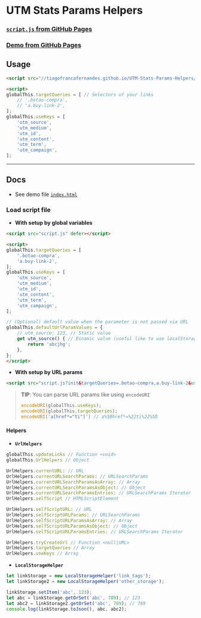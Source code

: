 # UTM Stats Params Helpers

### [`script.js` from GitHub Pages](https://tiagofrancafernandes.github.io/UTM-Stats-Params-Helpers/script.js)
### [Demo from GitHub Pages](https://tiagofrancafernandes.github.io/UTM-Stats-Params-Helpers)

## Usage

```html
<script src="//tiagofrancafernandes.github.io/UTM-Stats-Params-Helpers/script.js" defer></script>

<script>
globalThis.targetQueries = [ // Selectors of your links
    // '.botao-compra',
    // 'a.buy-link-2',
];
globalThis.useKeys = [
    'utm_source',
    'utm_medium',
    'utm_id',
    'utm_content',
    'utm_term',
    'utm_campaign',
];
```

----

## Docs

* See demo file [`index.html`](./index.html)


### Load script file

* **With setup by global variables**

```html
<script src="script.js" defer></script>

<script>
globalThis.targetQueries = [
    '.botao-compra',
    'a.buy-link-2',
];
globalThis.useKeys = [
    'utm_source',
    'utm_medium',
    'utm_id',
    'utm_content',
    'utm_term',
    'utm_campaign',
];

// (Optional) default value when the parameter is not passed via URL
globalThis.defaultUrlParamValues = {
    // utm_source: 123, // Static value
    get utm_source() { // Dinamic value (useful like to use localStorage values)
        return 'abcjhg';
    },
};
</script>
```

* **With setup by URL params**

```html
<script src="script.js?init&targetQueries=.botao-compra,a.buy-link-2&useKeys=utm_source,utm_medium,utm_id,utm_content,utm_term,utm_campaign" defer></script>
```

> **TIP**: You can parse URL params like using `encodeURI`
>
> ```js
> encodeURI(globalThis.useKeys);
> encodeURI(globalThis.targetQueries);
> encodeURI('a[href*="ti"]') // a%5Bhref*=%22ti%22%5D
> ```


#### Helpers

* **`UrlHelpers`**
```js
globalThis.updateLinks // Function <void>
globalThis.UrlHelpers // Object

UrlHelpers.currentURL: // URL
UrlHelpers.currentURLSearchParams: // URLSearchParams
UrlHelpers.currentURLSearchParamsAsArray: // Array
UrlHelpers.currentURLSearchParamsAsObject: // Object
UrlHelpers.currentURLSearchParamsEntries: // URLSearchParams Iterator
UrlHelpers.selfScript // HTMLScriptElement

UrlHelpers.selfScriptURL: // URL
UrlHelpers.selfScriptURLParams: // URLSearchParams
UrlHelpers.selfScriptURLParamsAsArray: // Array
UrlHelpers.selfScriptURLParamsAsObject: // Object
UrlHelpers.selfScriptURLParamsEntries: // URLSearchParams Iterator

UrlHelpers.tryCreateUrl // Function <null|URL>
UrlHelpers.targetQueries // Array
UrlHelpers.useKeys // Array
```

* **`LocalStorageHelper`**
```js
let linkStorage = new LocalStorageHelper('link_tags');
let linkStorage2 = new LocalStorageHelper('other_storage');

linkStorage.setItem('abc', 123);
let abc = linkStorage.getOrSet('abc', 789); // 123
let abc2 = linkStorage2.getOrSet('abc', 789); // 789
console.log(linkStorage.toJson(), abc, abc2);
```
